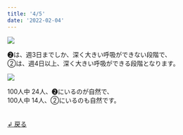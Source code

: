 ```yaml
---
title: '4/5'
date: '2022-02-04'
---
```

![](/images/02_0.jpg)

➋は、週3日までしか、深く大きい呼吸ができない段階で、  
②は、週4日以上、深く大きい呼吸ができる段階となります。

![](/images/02_3.jpg)

100人中 24人、➋にいるのが自然で、  
100人中 14人、②にいるのも自然です。

　  
[ ↲ 戻る ](https://01234567890.thebase.in/about)
